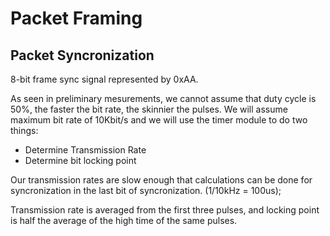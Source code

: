 # Packet Framing

## Packet Syncronization

8-bit frame sync signal represented by 0xAA.

As seen in preliminary mesurements, we cannot assume that duty cycle is 50%, the
faster the bit rate, the skinnier the pulses. We will assume maximum bit rate of
10Kbit/s and we will use the timer module to do two things:

- Determine Transmission Rate
- Determine bit locking point

Our transmission rates are slow enough that calculations can be done for
syncronization in the last bit of syncronization. (1/10kHz = 100us);

Transmission rate is averaged from the first three pulses, and locking point is
half the average of the high time of the same pulses.
